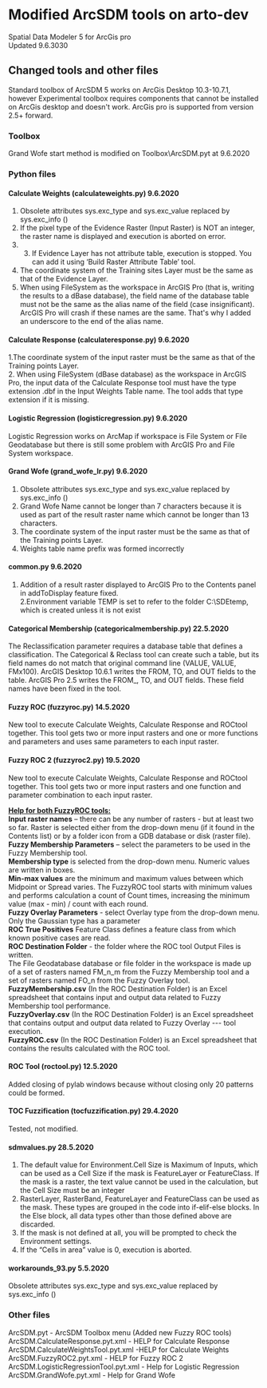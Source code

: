 # Modified ArcSDM tools on arto-dev
Spatial Data Modeler 5 for ArcGis pro<Br>
Updated 9.6.3030<br>
  
## Changed tools and other files <br>

Standard toolbox of ArcSDM 5 works on ArcGis Desktop 10.3-10.7.1, however Experimental toolbox requires components that cannot be installed on ArcGis desktop and doesn't work. ArcGis pro is supported from version 2.5+ forward.

### Toolbox<br>

Grand Wofe start method is modified on Toolbox\ArcSDM.pyt at 9.6.2020<br>

### Python files <br>

#### Calculate Weights (calculateweights.py) 9.6.2020<br>
1. Obsolete attributes sys.exc_type and sys.exc_value replaced by sys.exc_info ()<br>
2. If the pixel type of the Evidence Raster (Input Raster) is NOT an integer, the raster name is displayed and execution is aborted on error.<br>
3. 3.	If Evidence Layer has not attribute table, execution is stopped. You can add it using ‘Build Raster Attribute Table’ tool.<br>
4. The coordinate system of the Training sites Layer must be the same as that of the Evidence Layer.<br>
5. When using FileSystem as the workspace in ArcGIS Pro (that is, writing the results to a dBase database), the field name of the database table must not be the same as the alias name of the field (case insignificant). ArcGIS Pro will crash if these names are the same. That's why I added an underscore to the end of the alias name.<br>

#### Calculate Response (calculateresponse.py) 9.6.2020<br>
1.The coordinate system of the input raster must be the same as that of the Training points Layer.<br>
2. When using FileSystem (dBase database) as the workspace in ArcGIS Pro, the input data of the Calculate Response tool must have the type extension .dbf in the Input Weights Table name. The tool adds that type extension if it is missing.<br>

#### Logistic Regression (logisticregression.py)	9.6.2020<br>
Logistic Regression works on ArcMap if workspace is File System or File Geodatabase but there is still some problem with ArcGIS Pro and File System workspace.<br>

#### Grand Wofe (grand_wofe_lr.py)	9.6.2020<br>
1. Obsolete attributes sys.exc_type and sys.exc_value replaced by sys.exc_info ()<br>
2. Grand Wofe Name cannot be longer than 7 characters because it is used as part of the result raster name which cannot be longer than 13 characters.<br> 
3. The coordinate system of the input raster must be the same as that of the Training points Layer.<br>
4. Weights table name prefix was formed incorrectly<br>

#### common.py 9.6.2020<br>
1. Addition of a result raster displayed  to ArcGIS Pro to the Contents panel in addToDisplay feature fixed.<br>
2.Environment variable TEMP is set to refer to the folder C:\SDEtemp, which is created unless it is not exist<br>

#### Categorical Membership (categoricalmembership.py) 22.5.2020<br>
The Reclassification parameter requires a database table that defines a classification. The Categorical & Reclass tool can create such a table, but its field names do not match that original command line (VALUE, VALUE, FMx100). ArcGIS Desktop 10.6.1 writes the FROM, TO, and OUT fields to the table. ArcGIS Pro 2.5 writes the FROM_, TO, and OUT fields. These field names have been fixed in the tool.<br>

#### Fuzzy ROC (fuzzyroc.py) 14.5.2020<br>
New tool to execute Calculate Weights, Calculate Response and ROCtool together. This tool gets two or more input rasters and one or more functions and parameters and uses same parameters to each input raster.<br>

#### Fuzzy ROC 2 (fuzzyroc2.py) 19.5.2020<br>
New tool to execute Calculate Weights, Calculate Response and ROCtool together. This tool gets two or more input rasters and one function and parameter combination to each input raster.<br>

<b><u>Help for both FuzzyROC tools:</u></b><br>
<b>Input raster names</b> – there can be any number of rasters - but at least two so far. Raster is selected either from the drop-down menu (if it found in the Contents list) or by a folder icon from a GDB database or disk (raster file).<br>
<b>Fuzzy Membership Parameters</b> – select the parameters to be used in the Fuzzy Membership tool.<br>
<b>Membership type</b> is selected from the drop-down menu. Numeric values are written in boxes.<br>
<b>Min-max values</b> are the minimum and maximum values between which Midpoint or Spread varies. The FuzzyROC tool starts with minimum values and performs calculation a count of Count times, increasing the minimum value (max - min) / count with each round.<br>
<b>Fuzzy Overlay Parameters</b> - select Overlay type from the drop-down menu. Only the Gaussian type has a parameter<br>
<b>ROC True Positives</b> Feature Class defines a feature class from which known positive cases are read.<br>
<b>ROC Destination Folder</b> - the folder where the ROC tool Output Files is written.<br>
The File Geodatabase database or file folder in the workspace is made up of a set of rasters named FM_n_m from the Fuzzy Membership tool and a set of rasters named FO_n from the Fuzzy Overlay tool.<br>
<b>FuzzyMembership.csv</b> (In the ROC Destination Folder) is an Excel spreadsheet that contains input and output data related to Fuzzy Membership tool performance.<br>
<b>FuzzyOverlay.csv</b> (In the ROC Destination Folder) is an Excel spreadsheet that contains output and output data related to Fuzzy Overlay --- tool execution.<br>
<b>FuzzyROC.csv</b> (In the ROC Destination Folder) is an Excel spreadsheet that contains the results calculated with the ROC tool.<br>

#### ROC Tool (roctool.py)	12.5.2020<br>
Added closing of pylab windows because without closing only 20 patterns could be formed.<br>

#### TOC Fuzzification (tocfuzzification.py)	29.4.2020<br>
Tested, not modified.<br>

#### sdmvalues.py 28.5.2020<br>
1. The default value for Environment.Cell Size is Maximum of Inputs, which can be used as a Cell Size if the mask is FeatureLayer or FeatureClass. If the mask is a raster, the text value cannot be used in the calculation, but the Cell Size must be an integer<br>
2. RasterLayer, RasterBand, FeatureLayer and FeatureClass can be used as the mask. These types are grouped in the code into if-elif-else blocks. In the Else block, all data types other than those defined above are discarded.<br>
3. If the mask is not defined at all, you will be prompted to check the Environment settings.<br>
4. If the “Cells in area” value is 0, execution is aborted.<br>

#### workarounds_93.py 5.5.2020<br>
Obsolete attributes sys.exc_type and sys.exc_value replaced by sys.exc_info ()<br>

### Other files<br>

ArcSDM.pyt - ArcSDM Toolbox menu (Added new Fuzzy ROC tools)<br>
ArcSDM.CalculateResponse.pyt.xml	- HELP for Calculate Response<br>
ArcSDM.CalculateWeightsTool.pyt.xml	 -HELP for Calculate Weights<br>
ArcSDM.FuzzyROC2.pyt.xml - HELP for Fuzzy ROC 2<br>
ArcSDM.LogisticRegressionTool.pyt.xml - Help for Logistic Regression<br>
ArcSDM.GrandWofe.pyt.xml - Help for Grand Wofe<br>
